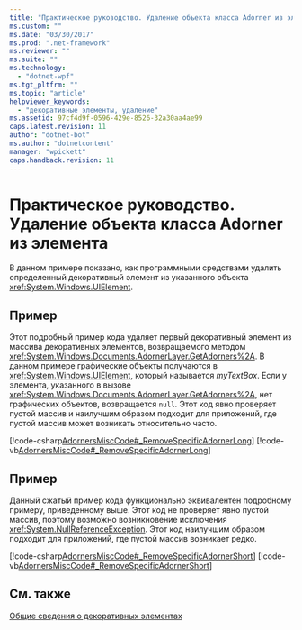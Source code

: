 ```yaml
---
title: "Практическое руководство. Удаление объекта класса Adorner из элемента | Microsoft Docs"
ms.custom: ""
ms.date: "03/30/2017"
ms.prod: ".net-framework"
ms.reviewer: ""
ms.suite: ""
ms.technology: 
  - "dotnet-wpf"
ms.tgt_pltfrm: ""
ms.topic: "article"
helpviewer_keywords: 
  - "декоративные элементы, удаление"
ms.assetid: 97cf4d9f-0596-429e-8526-32a30aa4ae99
caps.latest.revision: 11
author: "dotnet-bot"
ms.author: "dotnetcontent"
manager: "wpickett"
caps.handback.revision: 11
---
```

# Практическое руководство. Удаление объекта класса Adorner из элемента
В данном примере показано, как программными средствами удалить определенный декоративный элемент из указанного объекта <xref:System.Windows.UIElement>.  
  
## Пример  
 Этот подробный пример кода удаляет первый декоративный элемент из массива декоративных элементов, возвращаемого методом <xref:System.Windows.Documents.AdornerLayer.GetAdorners%2A>.  В данном примере графические объекты получаются в <xref:System.Windows.UIElement>, который называется *myTextBox*.  Если у элемента, указанного в вызове <xref:System.Windows.Documents.AdornerLayer.GetAdorners%2A>, нет графических объектов, возвращается `null`.  Этот код явно проверяет пустой массив и наилучшим образом подходит для приложений, где пустой массив может возникать относительно часто.  
  
 [!code-csharp[AdornersMiscCode#_RemoveSpecificAdornerLong](../../../../samples/snippets/csharp/VS_Snippets_Wpf/AdornersMiscCode/CSharp/Window1.xaml.cs#_removespecificadornerlong)]
 [!code-vb[AdornersMiscCode#_RemoveSpecificAdornerLong](../../../../samples/snippets/visualbasic/VS_Snippets_Wpf/AdornersMiscCode/visualbasic/window1.xaml.vb#_removespecificadornerlong)]  
  
## Пример  
 Данный сжатый пример кода функционально эквивалентен подробному примеру, приведенному выше.  Этот код не проверяет явно пустой массив, поэтому возможно возникновение исключения <xref:System.NullReferenceException>.  Этот код наилучшим образом подходит для приложений, где пустой массив возникает редко.  
  
 [!code-csharp[AdornersMiscCode#_RemoveSpecificAdornerShort](../../../../samples/snippets/csharp/VS_Snippets_Wpf/AdornersMiscCode/CSharp/Window1.xaml.cs#_removespecificadornershort)]
 [!code-vb[AdornersMiscCode#_RemoveSpecificAdornerShort](../../../../samples/snippets/visualbasic/VS_Snippets_Wpf/AdornersMiscCode/visualbasic/window1.xaml.vb#_removespecificadornershort)]  
  
## См. также  
 [Общие сведения о декоративных элементах](../../../../docs/framework/wpf/controls/adorners-overview.md)